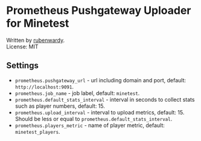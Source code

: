 # Prometheus Pushgateway Uploader for Minetest

Written by [rubenwardy](https://rubenwardy.com).  
License: MIT

## Settings

* `prometheus.pushgateway_url` - url including domain and port, default: `http://localhost:9091`.
* `prometheus.job_name` - job label, default: `minetest`.
* `prometheus.default_stats_interval` - interval in seconds to collect stats
     such as player numbers, default: 15.
* `prometheus.upload_interval` - interval to upload metrics, default: 15.
     Should be less or equal to `prometheus.default_stats_interval`.
* `prometheus.players_metric` - name of player metric, default: `minetest_players`.

